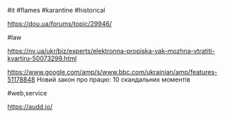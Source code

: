 #it
#flames
#karantine
#historical

https://dou.ua/forums/topic/29946/



#law

https://nv.ua/ukr/biz/experts/elektronna-propiska-yak-mozhna-vtratiti-kvartiru-50073299.html 

https://www.google.com/amp/s/www.bbc.com/ukrainian/amp/features-51178848 Новий закон про працю: 10 скандальних моментів


#web,service

https://audd.io/

